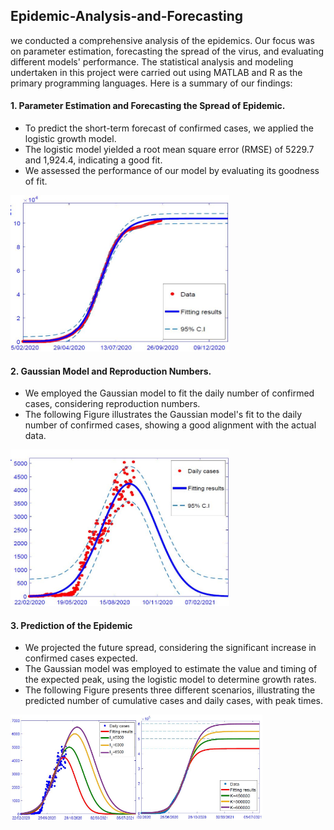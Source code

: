 ## Epidemic-Analysis-and-Forecasting
we conducted a comprehensive analysis of the epidemics. Our focus was on parameter estimation, forecasting the spread of the virus, and evaluating different models' performance. The statistical analysis and modeling undertaken in this project were carried out using MATLAB and R as the primary programming languages. Here is a summary of our findings: 
#### 1. Parameter Estimation and Forecasting the Spread of Epidemic.
* To predict the short-term forecast of confirmed cases, we applied the logistic growth model.
* The logistic model yielded a root mean square error (RMSE) of 5229.7 and 1,924.4, indicating a good fit.
* We assessed the performance of our model by evaluating its goodness of fit.
<img src="https://github.com/AmenahALn/Epidemic-Analysis-and-Forecasting/blob/main/logistic.JPG" alt="Image" width="350" height="250">

#### 2. Gaussian Model and Reproduction Numbers.
* We employed the Gaussian model to fit the daily number of confirmed cases, considering reproduction numbers.
* The following Figure illustrates the Gaussian model's fit to the daily number of confirmed cases, showing a good alignment with the actual data.
<img src="https://github.com/AmenahALn/Epidemic-Analysis-and-Forecasting/blob/main/gus.JPG" alt="Image" width="350" height="250">

#### 3. Prediction of the Epidemic
* We projected the future spread, considering the significant increase in confirmed cases expected.
* The Gaussian model was employed to estimate the value and timing of the expected peak, using the logistic model to determine growth rates.
* The following Figure presents three different scenarios, illustrating the predicted number of cumulative cases and daily cases, with peak times.
<div style="display: flex;">
  <img src="https://github.com/AmenahALn/Epidemic-Analysis-and-Forecasting/blob/main/gus_senrio.JPG" alt="First Image" style="width: 40%;">
  <img src="https://github.com/AmenahALn/Epidemic-Analysis-and-Forecasting/blob/main/cum_senrio.JPG" alt="Second Image" style="width: 40%;">
</div>
